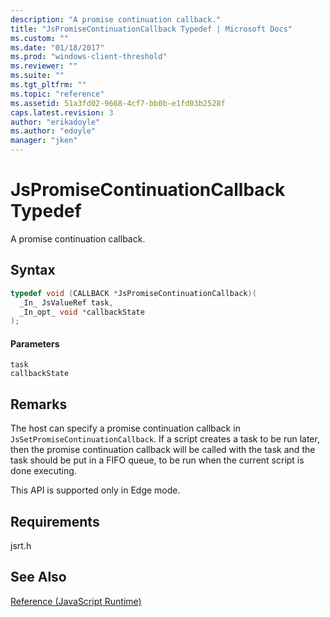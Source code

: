 ```yaml
---
description: "A promise continuation callback."
title: "JsPromiseContinuationCallback Typedef | Microsoft Docs"
ms.custom: ""
ms.date: "01/18/2017"
ms.prod: "windows-client-threshold"
ms.reviewer: ""
ms.suite: ""
ms.tgt_pltfrm: ""
ms.topic: "reference"
ms.assetid: 51a3fd02-9668-4cf7-bb0b-e1fd03b2528f
caps.latest.revision: 3
author: "erikadoyle"
ms.author: "edoyle"
manager: "jken"
---
```

# JsPromiseContinuationCallback Typedef
A promise continuation callback.  
  
## Syntax  
  
```cpp  
typedef void (CALLBACK *JsPromiseContinuationCallback)(  
  _In_ JsValueRef task,  
  _In_opt_ void *callbackState  
);  
```  
  
#### Parameters  
 `task`  
  `callbackState`  
  
## Remarks  
 The host can specify a promise continuation callback in `JsSetPromiseContinuationCallback`. If a script creates a task to be run later, then the promise continuation callback will be called with the task and the task should be put in a FIFO queue, to be run when the current script is done executing.  
  
 This API is supported only in Edge mode.  
  
## Requirements  
 jsrt.h  
  
## See Also  
 [Reference (JavaScript Runtime)](../chakra-hosting/reference-javascript-runtime.md)